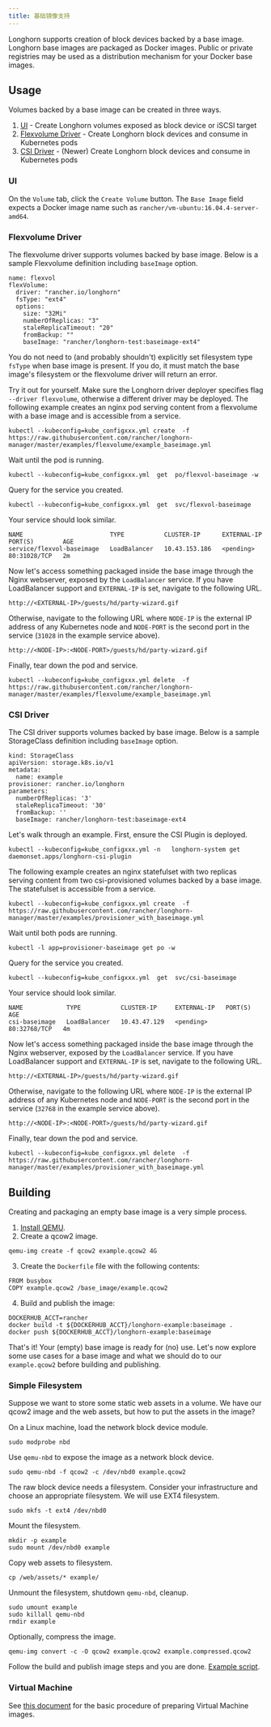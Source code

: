 ```yaml
---
title: 基础镜像支持
---
```


Longhorn supports creation of block devices backed by a base image. Longhorn
base images are packaged as Docker images. Public or private registries may
be used as a distribution mechanism for your Docker base images.

## Usage

Volumes backed by a base image can be created in three ways.

1. [UI](#ui) - Create Longhorn volumes exposed as block device or iSCSI target
2. [Flexvolume Driver](#flexvolume-driver) - Create Longhorn block devices and consume in Kubernetes pods
3. [CSI Driver](#csi-driver) - (Newer) Create Longhorn block devices and consume in Kubernetes pods

### UI

On the `Volume` tab, click the `Create Volume` button. The `Base Image` field
expects a Docker image name such as `rancher/vm-ubuntu:16.04.4-server-amd64`.

### Flexvolume Driver

The flexvolume driver supports volumes backed by base image. Below is a sample
Flexvolume definition including `baseImage` option.

```
name: flexvol
flexVolume:
  driver: "rancher.io/longhorn"
  fsType: "ext4"
  options:
    size: "32Mi"
    numberOfReplicas: "3"
    staleReplicaTimeout: "20"
    fromBackup: ""
    baseImage: "rancher/longhorn-test:baseimage-ext4"
```

You do not need to (and probably shouldn't) explicitly set filesystem type
`fsType` when base image is present. If you do, it must match the base image's
filesystem or the flexvolume driver will return an error.

Try it out for yourself. Make sure the Longhorn driver deployer specifies flag
`--driver flexvolume`, otherwise a different driver may be deployed. The 
following example creates an nginx pod serving content from a flexvolume with
a base image and is accessible from a service.

```
kubectl --kubeconfig=kube_configxxx.yml create  -f https://raw.githubusercontent.com/rancher/longhorn-manager/master/examples/flexvolume/example_baseimage.yml
```

Wait until the pod is running.

```
kubectl --kubeconfig=kube_configxxx.yml  get  po/flexvol-baseimage -w
```

Query for the service you created.

```
kubectl --kubeconfig=kube_configxxx.yml  get  svc/flexvol-baseimage
```

Your service should look similar.

```
NAME                        TYPE           CLUSTER-IP      EXTERNAL-IP   PORT(S)        AGE
service/flexvol-baseimage   LoadBalancer   10.43.153.186   <pending>     80:31028/TCP   2m
```

Now let's access something packaged inside the base image through the Nginx
webserver, exposed by the `LoadBalancer` service. If you have LoadBalancer
support and `EXTERNAL-IP` is set, navigate to the following URL.

```
http://<EXTERNAL-IP>/guests/hd/party-wizard.gif
```

Otherwise, navigate to the following URL where `NODE-IP` is the external IP
address of any Kubernetes node and `NODE-PORT` is the second port in the
service (`31028` in the example service above).

```
http://<NODE-IP>:<NODE-PORT>/guests/hd/party-wizard.gif
```

Finally, tear down the pod and service.

```
kubectl --kubeconfig=kube_configxxx.yml delete  -f https://raw.githubusercontent.com/rancher/longhorn-manager/master/examples/flexvolume/example_baseimage.yml
```

### CSI Driver

The CSI driver supports volumes backed by base image. Below is a sample
StorageClass definition including `baseImage` option.

```
kind: StorageClass
apiVersion: storage.k8s.io/v1
metadata:
  name: example
provisioner: rancher.io/longhorn
parameters:
  numberOfReplicas: '3'
  staleReplicaTimeout: '30'
  fromBackup: ''
  baseImage: rancher/longhorn-test:baseimage-ext4
```

Let's walk through an example. First, ensure the CSI Plugin is deployed.

```
kubectl --kubeconfig=kube_configxxx.yml -n   longhorn-system get daemonset.apps/longhorn-csi-plugin
```

The following example creates an nginx statefulset with two replicas serving
content from two csi-provisioned volumes backed by a base image. The
statefulset is accessible from a service.

```
kubectl --kubeconfig=kube_configxxx.yml create  -f https://raw.githubusercontent.com/rancher/longhorn-manager/master/examples/provisioner_with_baseimage.yml
```

Wait until both pods are running.

```
kubectl -l app=provisioner-baseimage get po -w
```

Query for the service you created.

```
kubectl --kubeconfig=kube_configxxx.yml  get  svc/csi-baseimage
```

Your service should look similar.

```
NAME            TYPE           CLUSTER-IP     EXTERNAL-IP   PORT(S)        AGE
csi-baseimage   LoadBalancer   10.43.47.129   <pending>     80:32768/TCP   4m
```

Now let's access something packaged inside the base image through the Nginx
webserver, exposed by the `LoadBalancer` service. If you have LoadBalancer
support and `EXTERNAL-IP` is set, navigate to the following URL.

```
http://<EXTERNAL-IP>/guests/hd/party-wizard.gif
```

Otherwise, navigate to the following URL where `NODE-IP` is the external IP
address of any Kubernetes node and `NODE-PORT` is the second port in the
service (`32768` in the example service above).

```
http://<NODE-IP>:<NODE-PORT>/guests/hd/party-wizard.gif
```

Finally, tear down the pod and service.

```
kubectl --kubeconfig=kube_configxxx.yml delete  -f https://raw.githubusercontent.com/rancher/longhorn-manager/master/examples/provisioner_with_baseimage.yml
```

## Building

Creating and packaging an empty base image is a very simple process.

1. [Install QEMU](https://en.wikibooks.org/wiki/QEMU/Installing_QEMU).
2. Create a qcow2 image.

```
qemu-img create -f qcow2 example.qcow2 4G
```

3. Create the `Dockerfile` file with the following contents:

```
FROM busybox
COPY example.qcow2 /base_image/example.qcow2
```

4. Build and publish the image:

```
DOCKERHUB_ACCT=rancher
docker build -t ${DOCKERHUB_ACCT}/longhorn-example:baseimage .
docker push ${DOCKERHUB_ACCT}/longhorn-example:baseimage
```

That's it! Your (empty) base image is ready for (no) use. Let's now explore
some use cases for a base image and what we should do to our `example.qcow2`
before building and publishing.

### Simple Filesystem

Suppose we want to store some static web assets in a volume. We have our qcow2
image and the web assets, but how to put the assets in the image? 

On a Linux machine, load the network block device module.

```
sudo modprobe nbd
```

Use `qemu-nbd` to expose the image as a network block device.

```
sudo qemu-nbd -f qcow2 -c /dev/nbd0 example.qcow2
```

The raw block device needs a filesystem. Consider your infrastructure and
choose an appropriate filesystem. We will use EXT4 filesystem.

```
sudo mkfs -t ext4 /dev/nbd0
```

Mount the filesystem.

```
mkdir -p example
sudo mount /dev/nbd0 example
```

Copy web assets to filesystem.

```
cp /web/assets/* example/
```

Unmount the filesystem, shutdown `qemu-nbd`, cleanup.

```
sudo umount example
sudo killall qemu-nbd
rmdir example
```

Optionally, compress the image.

```
qemu-img convert -c -O qcow2 example.qcow2 example.compressed.qcow2
```

Follow the build and publish image steps and you are done. [Example script](https://raw.githubusercontent.com/rancher/longhorn-tests/master/manager/test_containers/baseimage/generate.sh).

### Virtual Machine

See [this document](https://github.com/rancher/vm/blob/master/docs/images.md) for the basic procedure of preparing Virtual Machine images.
